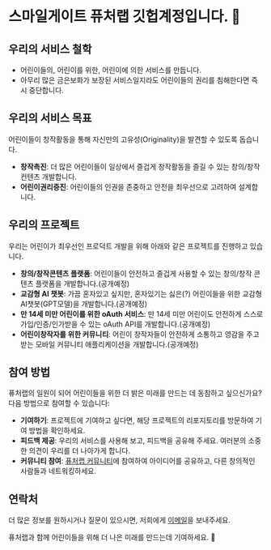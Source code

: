 # 스마일게이트 퓨처랩 깃헙계정입니다. 👋

## 우리의 서비스 철학
- 어린이들의, 어린이를 위한, 어린이에 의한 서비스를 만듭니다.
- 아무리 많은 금은보화가 보장된 서비스일지라도 어린이들의 권리를 침해한다면 즉시 중단합니다.

## 우리의 서비스 목표
어린이들이 창작활동을 통해 자신만의 고유성(Originality)을 발견할 수 있도록 돕습니다. 

- **창작촉진**: 더 많은 어린이들이 일상에서 즐겁게 창작활동을 즐길 수 있는 창의/창작 컨텐츠 개발합니다.
- **어린이권리증진**: 어린이들의 인권을 존중하고 안전을 최우선으로 고려하여 설계합니다.

## 우리의 프로젝트
우리는 어린이가 최우선인 프로덕트 개발을 위해 아래와 같은 프로젝트를 진행하고 있습니다.

- **창의/창작콘텐츠 플랫폼**: 어린이들이 안전하고 즐겁게 사용할 수 있는 창의/창작 콘텐츠 플랫폼을 개발합니다.(공개예정)
- **교감형 AI 챗봇**: 가끔 혼자있고 싶지만, 혼자있기는 싫은(?) 어린이들을 위한 교감형 AI챗봇(GPT모델)을 개발합니다.(공개예정)
- **만 14세 미만 어린이를 위한 oAuth 서비스**: 만 14세 미만 어린이도 안전하게 스스로 가입/인증/인가받을 수 있는 oAuth API를 개발합니다.(공개예정)
- **어린이창작자를 위한 커뮤니티**: 어린이 창작자들이 안전하게 소통하고 영감을 주고받는 모바일 커뮤니티 애플리케이션을 개발합니다.(공개예정)


## 참여 방법
퓨처랩의 일원이 되어 어린이들을 위한 더 밝은 미래를 만드는 데 동참하고 싶으신가요? 다음 방법으로 참여할 수 있습니다:

- **기여하기**: 프로젝트에 기여하고 싶다면, 해당 프로젝트의 리포지토리를 방문하여 기여 방법을 확인하세요.
- **피드백 제공**: 우리의 서비스를 사용해 보고, 피드백을 공유해 주세요. 여러분의 소중한 의견이 우리를 더 나아가게 합니다.
- **커뮤니티 참여**: [퓨처랩 커뮤니티](#)에 참여하여 아이디어를 공유하고, 다른 창의적인 사람들과 네트워킹하세요.

## 연락처
더 많은 정보를 원하시거나 질문이 있으시면, 저희에게 [이메일](mailto:future@smilegate.com)을 보내주세요.

퓨처랩과 함께 어린이들을 위해 더 나은 미래를 만드는데 기여하세요. 🚀
